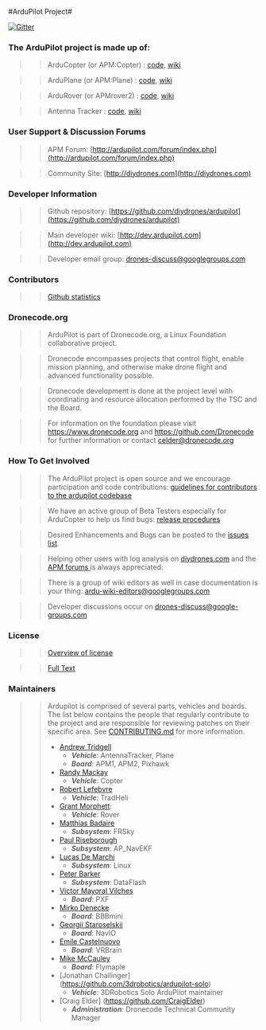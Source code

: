 #ArduPilot Project#

[![Gitter](https://badges.gitter.im/Join%20Chat.svg)](https://gitter.im/diydrones/ardupilot?utm_source=badge&utm_medium=badge&utm_campaign=pr-badge&utm_content=badge)

### The ArduPilot project is made up of: ###
>>ArduCopter (or APM:Copter) : [code](https://github.com/diydrones/ardupilot/tree/master/ArduCopter), [wiki](http://copter.ardupilot.com)

>>ArduPlane (or APM:Plane) : [code](https://github.com/diydrones/ardupilot/tree/master/ArduPlane), [wiki](http://plane.ardupilot.com)

>>ArduRover (or APMrover2) : [code](https://github.com/diydrones/ardupilot/tree/master/APMrover2), [wiki](http://rover.ardupilot.com)

>>Antenna Tracker : [code](https://github.com/diydrones/ardupilot/tree/master/AntennaTracker), [wiki](http://copter.ardupilot.com/wiki/common-antennatracker-introduction)

### User Support & Discussion Forums ###
>>APM Forum: [http://ardupilot.com/forum/index.php](http://ardupilot.com/forum/index.php)

>>Community Site: [http://diydrones.com](http://diydrones.com)

### Developer Information ###
>>Github repository: [https://github.com/diydrones/ardupilot](https://github.com/diydrones/ardupilot)

>>Main developer wiki: [http://dev.ardupilot.com](http://dev.ardupilot.com)

>>Developer email group: drones-discuss@googlegroups.com

### Contributors ###
>>[Github statistics](https://github.com/diydrones/ardupilot/graphs/contributors)

### Dronecode.org ###

>>ArduPilot is part of Dronecode.org, a Linux Foundation collaborative project.

>>Dronecode encompasses projects that control flight, enable mission planning, and otherwise make drone flight and advanced functionality possible.

>>Dronecode development is done at the project level with coordinating and resource allocation performed by the TSC and the Board.

>>For information on the foundation please visit https://www.dronecode.org and https://github.com/Dronecode for further information or contact celder@dronecode.org

### How To Get Involved ###
>>The ArduPilot project is open source and we encourage participation and code contributions: [guidelines for contributors to the ardupilot codebase](http://dev.ardupilot.com/wiki/guidelines-for-contributors-to-the-apm-codebase)

>>We have an active group of Beta Testers especially for ArduCopter to help us find bugs: [release procedures](http://dev.ardupilot.com/wiki/release-procedures)

>>Desired Enhancements and Bugs can be posted to the [issues list](https://github.com/diydrones/ardupilot/issues).

>>Helping other users with log analysis on [diydrones.com](http://www.diydrones.com) and the [APM forums ](http://ardupilot.com/forum/index.php) is always appreciated:

>>There is a group of wiki editors as well in case documentation is your thing: ardu-wiki-editors@googlegroups.com

>>Developer discussions occur on drones-discuss@google-groups.com

### License ###
>>[Overview of license](http://dev.ardupilot.com/wiki/license-gplv3)

>>[Full Text](https://github.com/diydrones/ardupilot/blob/master/COPYING.txt)

### Maintainers ###
>> Ardupilot is comprised of several parts, vehicles and boards. The list below
>> contains the people that regularly contribute to the project and are responsible
>> for reviewing patches on their specific area. See [CONTRIBUTING.md](CONTRIBUTING.md)
>> for more information.
>>
>> - [Andrew Tridgell](https://github.com/tridge)
>>   - ***Vehicle***: AntennaTracker, Plane
>>   - ***Board***: APM1, APM2, Pixhawk
>> - [Randy Mackay](https://github.com/rmackay9)
>>   - ***Vehicle***: Copter
>> - [Robert Lefebvre](https://github.com/R-Lefebvre)
>>   - ***Vehicle***: TradHeli
>> - [Grant Morphett](https://github.com/gmorph):
>>   - ***Vehicle***: Rover
>> - [Matthias Badaire](https://github.com/badzz)
>>   - ***Subsystem***: FRSky
>> - [Paul Riseborough](https://github.com/priseborough)
>>   - ***Subsystem***: AP_NavEKF
>> - [Lucas De Marchi](https://github.com/lucasdemarchi)
>>   - ***Subsystem***: Linux
>> - [Peter Barker](https://github.com/peterbarker)
>>   - ***Subsystem***: DataFlash
>> - [Víctor Mayoral Vilches](https://github.com/vmayoral)
>>   - ***Board***: PXF
>> - [Mirko Denecke](https://github.com/mirkix)
>>   - ***Board***: BBBmini
>> - [Georgii Staroselskii](https://github.com/staroselskii)
>>   - ***Board***: NavIO
>> - [Emile Castelnuovo](https://github.com/emilecastelnuovo)
>>   - ***Board***: VRBrain
>> - [Mike McCauley](#)
>>   - ***Board***: Flymaple
>> - [Jonathan Challinger] (https://github.com/3drobotics/ardupilot-solo)
>>   - ***Vehicle***: 3DRobotics Solo ArduPilot maintainer
>> - [Craig Elder] (https://github.com/CraigElder)
>>   - ***Administration***: Dronecode Technical Community Manager
